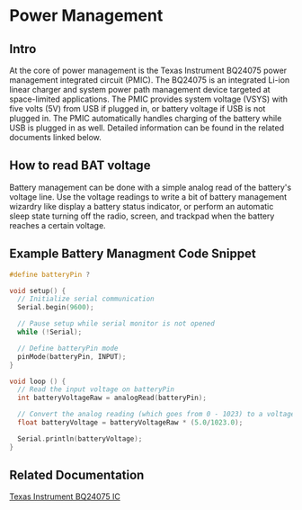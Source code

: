 # Power Management
## Intro
At the core of power management is the Texas Instrument BQ24075 power management integrated circuit (PMIC). The BQ24075 is an integrated Li-ion linear charger and system power path management device targeted at space-limited applications. The PMIC provides system voltage (VSYS) with five volts (5V) from USB if plugged in, or battery voltage if USB is not plugged in. The PMIC automatically handles charging of the battery while USB is plugged in as well. Detailed information can be found in the related documents linked below.

## How to read BAT voltage
Battery management can be done with a simple analog read of the battery's voltage line. Use the voltage readings to write a bit of battery management wizardry like display a battery status indicator, or perform an automatic sleep state turning off the radio, screen, and trackpad when the battery reaches a certain voltage.

## Example Battery Managment Code Snippet
``` cpp
#define batteryPin ?

void setup() {
  // Initialize serial communication
  Serial.begin(9600);

  // Pause setup while serial monitor is not opened
  while (!Serial);

  // Define batteryPin mode
  pinMode(batteryPin, INPUT);
}

void loop () {
  // Read the input voltage on batteryPin
  int batteryVoltageRaw = analogRead(batteryPin);

  // Convert the analog reading (which goes from 0 - 1023) to a voltage 0 - 5.
  float batteryVoltage = batteryVoltageRaw * (5.0/1023.0);

  Serial.println(batteryVoltage);
}
```

## Related Documentation
[Texas Instrument BQ24075 IC](http://www.ti.com/product/BQ24075-Q1)
